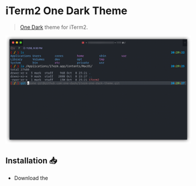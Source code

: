 # iTerm2 One Dark Theme

> [One Dark](https://github.com/atom/one-dark-syntax) theme for iTerm2.

![Screenshot](screenshots/main.png)

## Installation 📥

- Download the
